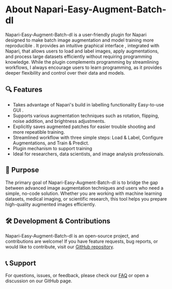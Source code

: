 # About Napari-Easy-Augment-Batch-dl

Napari-Easy-Augment-Batch-dl is a user-friendly plugin for Napari designed to make batch image augmentation and model training more reproducible . It provides an intuitive graphical interface , integrated with Napari, that allows users to load and label images, apply augmentations, and process large datasets efficiently without requiring programming knowledge.  While the plugin complements programming by streamlining workflows, I always encourage users to learn programming, as it provides deeper flexibility and control over their data and models.

## 🔍 Features
- Takes advantage of Napari's build in labelling functionality Easy-to-use GUI .
- Supports various augmentation techniques such as rotation, flipping, noise addition, and brightness adjustments.
- Explicitly saves augmented patches for easier trouble shooting and more repeatible training. 
- Streamlined workflow with three simple steps: Load & Label, Configure Augmentations, and Train & Predict.
- Plugin mechanism to support training 
- Ideal for researchers, data scientists, and image analysis professionals.

## 🎯 Purpose
The primary goal of Napari-Easy-Augment-Batch-dl is to bridge the gap between advanced image augmentation techniques and users who need a simple, no-code solution. Whether you are working with machine learning datasets, medical imaging, or scientific research, this tool helps you prepare high-quality augmented images efficiently.

## 🛠️ Development & Contributions
Napari-Easy-Augment-Batch-dl is an open-source project, and contributions are welcome! If you have feature requests, bug reports, or would like to contribute, visit our [GitHub repository](https://github.com/YOUR_REPO).

## 📞 Support
For questions, issues, or feedback, please check our [FAQ](faq.md) or open a discussion on our GitHub page.